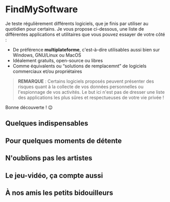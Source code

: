 # FindMySoftware

Je teste régulièrement différents logiciels, que je finis par utiliser au quotidien pour certains. Je vous propose ci-dessous, une liste de différentes applications et utilitaires que vous pouvez essayer de votre côté :

+ De préférence **multiplateforme**, c'est-à-dire utilisables aussi bien sur Windows, GNU/Linux ou MacOS
+ Idéalement gratuits, open-source ou libres
+ Comme équivalents ou “solutions de remplacemnt” de logiciels commerciaux et/ou propriétaires

> **REMARQUE** : Certains logiciels proposés peuvent présenter des risques quant à la collecte de vos données personnelles ou l'espionnage de vos activités. Le but ici n'est pas de dresser une liste des applications les plus sûres et respectueuses de votre vie privée !

Bonne découverte ! 😉

## Quelques indispensables

## Pour quelques moments de détente

## N'oublions pas les artistes

## Le jeu-vidéo, ça compte aussi

## À nos amis les petits bidouilleurs
